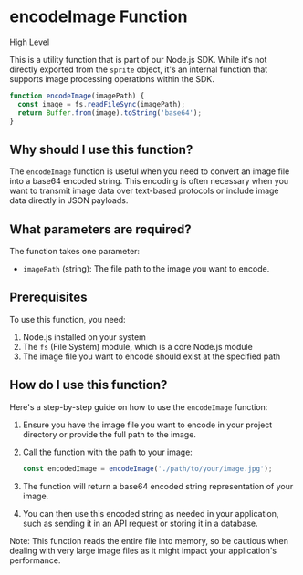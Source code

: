 

  # **encodeImage Function**

High Level

This is a utility function that is part of our Node.js SDK. While it's not directly exported from the `sprite` object, it's an internal function that supports image processing operations within the SDK.

```javascript
function encodeImage(imagePath) {
  const image = fs.readFileSync(imagePath);
  return Buffer.from(image).toString('base64');
}
```

## Why should I use this function?

The `encodeImage` function is useful when you need to convert an image file into a base64 encoded string. This encoding is often necessary when you want to transmit image data over text-based protocols or include image data directly in JSON payloads.

## What parameters are required?

The function takes one parameter:

- `imagePath` (string): The file path to the image you want to encode.

## Prerequisites

To use this function, you need:

1. Node.js installed on your system
2. The `fs` (File System) module, which is a core Node.js module
3. The image file you want to encode should exist at the specified path

## How do I use this function?

Here's a step-by-step guide on how to use the `encodeImage` function:

1. Ensure you have the image file you want to encode in your project directory or provide the full path to the image.

2. Call the function with the path to your image:

   ```javascript
   const encodedImage = encodeImage('./path/to/your/image.jpg');
   ```

3. The function will return a base64 encoded string representation of your image.

4. You can then use this encoded string as needed in your application, such as sending it in an API request or storing it in a database.

Note: This function reads the entire file into memory, so be cautious when dealing with very large image files as it might impact your application's performance.

  